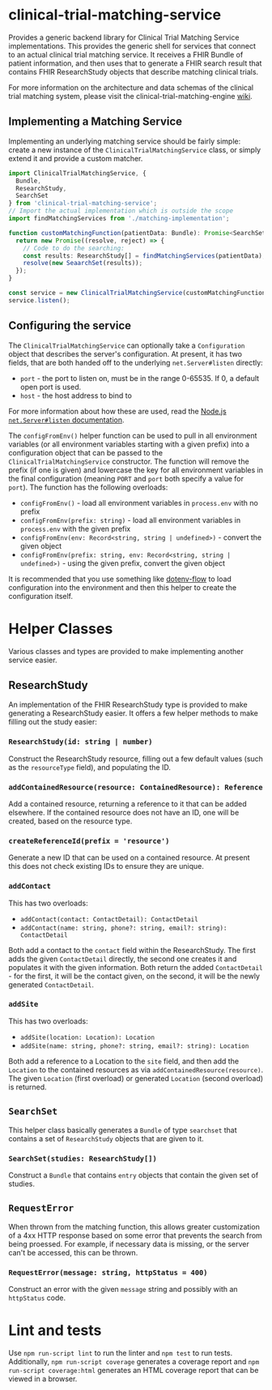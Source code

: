 # clinical-trial-matching-service

Provides a generic backend library for Clinical Trial Matching Service implementations. This provides the generic shell for services that connect to an actual clinical trial matching service. It receives a FHIR Bundle of patient information, and then uses that to generate a FHIR search result that contains FHIR ResearchStudy objects that describe matching clinical trials.

For more information on the architecture and data schemas of the clinical trial matching system, please visit the clinical-trial-matching-engine [wiki](https://github.com/mcode/clinical-trial-matching-engine/wiki).

## Implementing a Matching Service

Implementing an underlying matching service should be fairly simple: create a new instance of the `ClinicalTrialMatchingService` class, or simply extend it and provide a custom matcher.

```typescript
import ClinicalTrialMatchingService, {
  Bundle,
  ResearchStudy,
  SearchSet
} from 'clinical-trial-matching-service';
// Import the actual implementation which is outside the scope
import findMatchingServices from './matching-implementation';

function customMatchingFunction(patientData: Bundle): Promise<SearchSet> {
  return new Promise((resolve, reject) => {
    // Code to do the searching:
    const results: ResearchStudy[] = findMatchingServices(patientData);
    resolve(new SeaarchSet(results));
  });
}

const service = new ClinicalTrialMatchingService(customMatchingFunction);
service.listen();
```

## Configuring the service

The `ClinicalTrialMatchingService` can optionally take a `Configuration` object that describes the server's configuration. At present, it has two fields, that are both handed off to the underlying `net.Server#listen` directly:

 * `port` - the port to listen on, must be in the range 0-65535. If 0, a default open port is used.
 * `host` - the host address to bind to

For more information about how these are used, read the [Node.js `net.Server#listen` documentation](https://nodejs.org/dist/latest-v12.x/docs/api/net.html#net_server_listen_port_host_backlog_callback).

The `configFromEnv()` helper function can be used to pull in all environment variables (or all environment variables starting with a given prefix) into a configuration object that can be passed to the `ClinicalTrialMatchingService` constructor. The function will remove the prefix (if one is given) and lowercase the key for all environment variables in the final configuration (meaning `PORT` and `port` both specify a value for `port`). The function has the following overloads:

 * `configFromEnv()` - load all environment variables in `process.env` with no prefix
 * `configFromEnv(prefix: string)` - load all environment variables in `process.env` with the given prefix
 * `configFromEnv(env: Record<string, string | undefined>)` - convert the given object
 * `configFromEnv(prefix: string, env: Record<string, string | undefined>)` - using the given prefix, convert the given object

It is recommended that you use something like [dotenv-flow](https://github.com/kerimdzhanov/dotenv-flow) to load configuration into the environment and then this helper to create the configuration itself.

# Helper Classes

Various classes and types are provided to make implementing another service easier.

## ResearchStudy

An implementation of the FHIR ResearchStudy type is provided to make generating a ResearchStudy easier. It offers a few helper methods to make filling out the study easier:

### `ResearchStudy(id: string | number)`

Construct the ResearchStudy resource, filling out a few default values (such as the `resourceType` field), and populating the ID.

### `addContainedResource(resource: ContainedResource): Reference`

Add a contained resource, returning a reference to it that can be added elsewhere. If the contained resource does not have an ID, one will be created, based on the resource type.

### `createReferenceId(prefix = 'resource')`

Generate a new ID that can be used on a contained resource. At present this does not check existing IDs to ensure they are unique.

### `addContact`

This has two overloads:
 * `addContact(contact: ContactDetail): ContactDetail`
 * `addContact(name: string, phone?: string, email?: string): ContactDetail`

Both add a contact to the `contact` field within the ResearchStudy. The first adds the given `ContactDetail` directly, the second one creates it and populates it with the given information. Both return the added `ContactDetail` - for the first, it will be the contact given, on the second, it will be the newly generated `ContactDetail`.

### `addSite`

This has two overloads:
 * `addSite(location: Location): Location`
 * `addSite(name: string, phone?: string, email?: string): Location`

Both add a reference to a Location to the `site` field, and then add the `Location` to the contained resources as via `addContainedResource(resource)`. The given `Location` (first overload) or generated `Location` (second overload) is returned.

## `SearchSet`

This helper class basically generates a `Bundle` of type `searchset` that contains a set of `ResearchStudy` objects that are given to it.

### `SearchSet(studies: ResearchStudy[])`

Construct a `Bundle` that contains `entry` objects that contain the given set of studies.

## `RequestError`

When thrown from the matching function, this allows greater customization of a 4xx HTTP response based on some error that prevents the search from being proessed. For example, if necessary data is missing, or the server can't be accessed, this can be thrown.

### `RequestError(message: string, httpStatus = 400)`

Construct an error with the given `message` string and possibly with an `httpStatus` code.

# Lint and tests

Use `npm run-script lint` to run the linter and `npm test` to run tests. Additionally, `npm run-script coverage` generates a coverage report and `npm run-script coverage:html` generates an HTML coverage report that can be viewed in a browser.